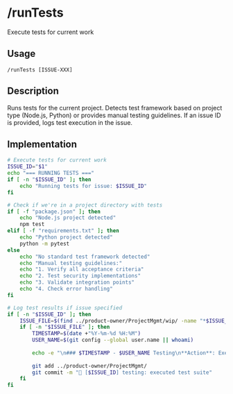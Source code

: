 # /runTests

Execute tests for current work

## Usage
```
/runTests [ISSUE-XXX]
```

## Description
Runs tests for the current project. Detects test framework based on project type (Node.js, Python) or provides manual testing guidelines. If an issue ID is provided, logs test execution in the issue.

## Implementation
```bash
# Execute tests for current work
ISSUE_ID="$1"
echo "=== RUNNING TESTS ==="
if [ -n "$ISSUE_ID" ]; then
    echo "Running tests for issue: $ISSUE_ID"
fi

# Check if we're in a project directory with tests
if [ -f "package.json" ]; then
    echo "Node.js project detected"
    npm test
elif [ -f "requirements.txt" ]; then
    echo "Python project detected"
    python -m pytest
else
    echo "No standard test framework detected"
    echo "Manual testing guidelines:"
    echo "1. Verify all acceptance criteria"
    echo "2. Test security implementations"
    echo "3. Validate integration points"
    echo "4. Check error handling"
fi

# Log test results if issue specified
if [ -n "$ISSUE_ID" ]; then
    ISSUE_FILE=$(find ../product-owner/ProjectMgmt/wip/ -name "*$ISSUE_ID*.md" 2>/dev/null)
    if [ -n "$ISSUE_FILE" ]; then
        TIMESTAMP=$(date +"%Y-%m-%d %H:%M")
        USER_NAME=$(git config --global user.name || whoami)
        
        echo -e "\n### $TIMESTAMP - $USER_NAME Testing\n**Action**: Executed test suite\n**Result**: Tests completed - see above output\n**Next**: Address any test failures" >> "$ISSUE_FILE"
        
        git add ../product-owner/ProjectMgmt/
        git commit -m "🔧 [$ISSUE_ID] testing: executed test suite"
    fi
fi
```